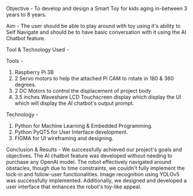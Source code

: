 Objective - To develop and design a Smart Toy for kids aging in-between 3 years to 8 years.

Aim - The user should be able to play around with toy using it's ability to Self Navigate and should be to have basic conversation with it using the AI Chatbot feature.

Tool & Technology Used - 

Tools - 
1. Raspberry Pi 3B
2. 2 Servo motors to help the attached Pi CAM to rotate in 180 & 360 degrees.
3. 2 DC Motors to control the displacement of project body
4. 3.5 inches Waveshare LCD Touchscreen display which display the UI which will display the AI chatbot's output prompt.

Technology - 
1. Python for Machine Learning & Embedded Programming.
2. Python PyQT5 for User Interface development.
3. FIGMA for UI wireframing and designing.

Conclusion & Results - 
We successfully achieved our project's goals and objectives. The AI chatbot feature was developed without needing to purchase any OpenAI model. The robot effectively navigated around obstacles, though due to time constraints, we couldn't fully implement the lock-in and follow-user functionalities. Image recognition using YOLOv5 was successfully implemented. Additionally, we designed and developed a user interface that enhances the robot's toy-like appeal.
